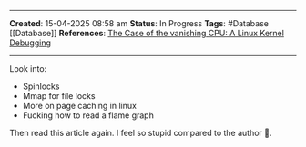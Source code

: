 _____
**Created**: 15-04-2025 08:58 am
**Status**: In Progress
**Tags**: #Database [[Database]]
**References**: [The Case of the vanishing CPU: A Linux Kernel Debugging](https://clickhouse.com/blog/a-case-of-the-vanishing-cpu-a-linux-kernel-debugging-story)
______
Look into:
- Spinlocks
- Mmap for file locks
- More on page caching in linux
- Fucking how to read a flame graph

Then read this article again. I feel so stupid compared to the author 🥲.